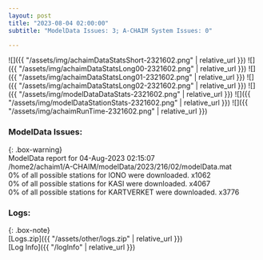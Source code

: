 ```yaml
---
layout: post
title: "2023-08-04 02:00:00"
subtitle: "ModelData Issues: 3; A-CHAIM System Issues: 0"

---
```


![]({{ "/assets/img/achaimDataStatsShort-2321602.png" | relative_url }})
![]({{ "/assets/img/achaimDataStatsLong00-2321602.png" | relative_url }})
![]({{ "/assets/img/achaimDataStatsLong01-2321602.png" | relative_url }})
![]({{ "/assets/img/achaimDataStatsLong02-2321602.png" | relative_url }})
![]({{ "/assets/img/modelDataDataStats-2321602.png" | relative_url }})
![]({{ "/assets/img/modelDataStationStats-2321602.png" | relative_url }})
![]({{ "/assets/img/achaimRunTime-2321602.png" | relative_url }})


### ModelData Issues:  
  
{: .box-warning}  
 ModelData report for 04-Aug-2023 02:15:07   
 /home2/achaim1/A-CHAIM/modelData/2023/216/02/modelData.mat   
 0% of all possible stations for IONO were downloaded. x1062   
 0% of all possible stations for KASI were downloaded. x4067   
 0% of all possible stations for KARTVERKET were downloaded. x3776   
  


### Logs:  
  
{: .box-note}  
[Logs.zip]({{ "/assets/other/logs.zip" | relative_url }})  
[Log Info]({{ "/logInfo" | relative_url }})  
